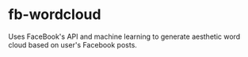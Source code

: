 # fb-wordcloud
Uses FaceBook's API and machine learning to generate aesthetic word cloud based on user's Facebook posts.
